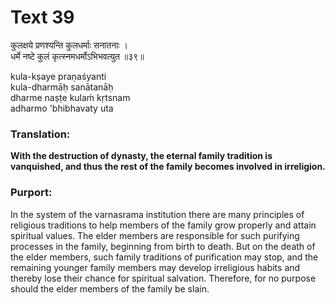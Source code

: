 # Text 39

कुलक्षये प्रणश्यन्ति कुलधर्माः सनातनाः ।  
धर्मे नष्टे कुलं कृत्स्नमधर्मोऽभिभवत्युत ॥३९॥

kula-kṣaye praṇaśyanti  
kula-dharmāḥ sanātanāḥ  
dharme naṣṭe kulaḿ kṛtsnam  
adharmo 'bhibhavaty uta



### Translation:

**With the destruction of dynasty, the eternal family tradition is vanquished, and thus the rest of the family becomes involved in irreligion.**

### Purport:

In the system of the varnasrama institution there are many principles of religious traditions to help members of the family grow properly and attain spiritual values. The elder members are responsible for such purifying processes in the family, beginning from birth to death. But on the death of the elder members, such family traditions of purification may stop, and the remaining younger family members may develop irreligious habits and thereby lose their chance for spiritual salvation. Therefore, for no purpose should the elder members of the family be slain.